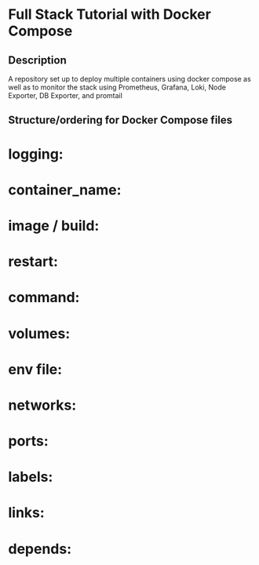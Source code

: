 # Full Stack Tutorial with Docker Compose

## Description
A repository set up to deploy multiple containers using docker compose as well as to monitor the stack using Prometheus, Grafana, Loki, Node Exporter, DB Exporter, and promtail

## Structure/ordering for Docker Compose files
  # logging:
  # container_name:
  # image / build:
  # restart:
  # command:
  # volumes:
  # env file:
  # networks:
  # ports:
  # labels:
  # links:
  # depends: